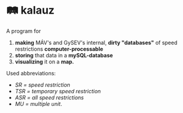 # 🛤️ kalauz

A program for
1. **making** MÁV's and GySEV's internal, **dirty "databases"** of speed restrictions **computer-processable**
2. **storing** that data in a **mySQL-database**
3. **visualizing** it on a **map.**

Used abbreviations:
* _SR = speed restriction_
* _TSR = temporary speed restriction_
* _ASR = all speed restrictions_
* _MU = multiple unit_.